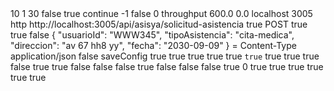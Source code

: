 <?xml version="1.0" encoding="UTF-8"?>
<jmeterTestPlan version="1.2" properties="5.0" jmeter="5.6.3">
  <hashTree>
    <TestPlan guiclass="TestPlanGui" testclass="TestPlan" testname="Plan de Pruebas">
      <elementProp name="TestPlan.user_defined_variables" elementType="Arguments" guiclass="ArgumentsPanel" testclass="Arguments" testname="Variables definidas por el Usuario">
        <collectionProp name="Arguments.arguments"/>
      </elementProp>
    </TestPlan>
    <hashTree>
      <ThreadGroup guiclass="ThreadGroupGui" testclass="ThreadGroup" testname="Carga  10 solicitudes por 30s">
        <intProp name="ThreadGroup.num_threads">10</intProp>
        <intProp name="ThreadGroup.ramp_time">1</intProp>
        <longProp name="ThreadGroup.duration">30</longProp>
        <boolProp name="ThreadGroup.same_user_on_next_iteration">false</boolProp>
        <boolProp name="ThreadGroup.scheduler">true</boolProp>
        <stringProp name="ThreadGroup.on_sample_error">continue</stringProp>
        <elementProp name="ThreadGroup.main_controller" elementType="LoopController" guiclass="LoopControlPanel" testclass="LoopController" testname="Controlador Bucle">
          <intProp name="LoopController.loops">-1</intProp>
          <boolProp name="LoopController.continue_forever">false</boolProp>
        </elementProp>
      </ThreadGroup>
      <hashTree>
        <ConstantThroughputTimer guiclass="TestBeanGUI" testclass="ConstantThroughputTimer" testname="Temporizador de Rendimiento Constante">
          <intProp name="calcMode">0</intProp>
          <doubleProp>
            <name>throughput</name>
            <value>600.0</value>
            <savedValue>0.0</savedValue>
          </doubleProp>
        </ConstantThroughputTimer>
        <hashTree/>
        <HTTPSamplerProxy guiclass="HttpTestSampleGui" testclass="HTTPSamplerProxy" testname="Seguimiento de solicitudes">
          <stringProp name="HTTPSampler.domain">localhost</stringProp>
          <stringProp name="HTTPSampler.port">3005</stringProp>
          <stringProp name="HTTPSampler.protocol">http</stringProp>
          <stringProp name="HTTPSampler.path">http://localhost:3005/api/asisya/solicitud-asistencia</stringProp>
          <boolProp name="HTTPSampler.follow_redirects">true</boolProp>
          <stringProp name="HTTPSampler.method">POST</stringProp>
          <boolProp name="HTTPSampler.use_keepalive">true</boolProp>
          <boolProp name="HTTPSampler.postBodyRaw">true</boolProp>
          <elementProp name="HTTPsampler.Arguments" elementType="Arguments">
            <collectionProp name="Arguments.arguments">
              <elementProp name="" elementType="HTTPArgument">
                <boolProp name="HTTPArgument.always_encode">false</boolProp>
                <stringProp name="Argument.value">{&#xd;
    &quot;usuarioId&quot;: &quot;WWW345&quot;,&#xd;
    &quot;tipoAsistencia&quot;: &quot;cita-medica&quot;,&#xd;
    &quot;direccion&quot;: &quot;av 67 hh8 yy&quot;,&#xd;
    &quot;fecha&quot;: &quot;2030-09-09&quot;&#xd;
}</stringProp>
                <stringProp name="Argument.metadata">=</stringProp>
              </elementProp>
            </collectionProp>
          </elementProp>
        </HTTPSamplerProxy>
        <hashTree>
          <HeaderManager guiclass="HeaderPanel" testclass="HeaderManager" testname="Gestor de Cabecera HTTP">
            <collectionProp name="HeaderManager.headers">
              <elementProp name="" elementType="Header">
                <stringProp name="Header.name">Content-Type</stringProp>
                <stringProp name="Header.value">application/json</stringProp>
              </elementProp>
            </collectionProp>
          </HeaderManager>
          <hashTree/>
        </hashTree>
        <ResultCollector guiclass="ViewResultsFullVisualizer" testclass="ResultCollector" testname="Ver Árbol de Resultados">
          <boolProp name="ResultCollector.error_logging">false</boolProp>
          <objProp>
            <name>saveConfig</name>
            <value class="SampleSaveConfiguration">
              <time>true</time>
              <latency>true</latency>
              <timestamp>true</timestamp>
              <success>true</success>
              <label>true</label>
              <code>true</code>
              <message>true</message>
              <threadName>true</threadName>
              <dataType>true</dataType>
              <encoding>false</encoding>
              <assertions>true</assertions>
              <subresults>true</subresults>
              <responseData>false</responseData>
              <samplerData>false</samplerData>
              <xml>false</xml>
              <fieldNames>true</fieldNames>
              <responseHeaders>false</responseHeaders>
              <requestHeaders>false</requestHeaders>
              <responseDataOnError>false</responseDataOnError>
              <saveAssertionResultsFailureMessage>true</saveAssertionResultsFailureMessage>
              <assertionsResultsToSave>0</assertionsResultsToSave>
              <bytes>true</bytes>
              <sentBytes>true</sentBytes>
              <url>true</url>
              <threadCounts>true</threadCounts>
              <idleTime>true</idleTime>
              <connectTime>true</connectTime>
            </value>
          </objProp>
          <stringProp name="filename"></stringProp>
        </ResultCollector>
        <hashTree/>
      </hashTree>
    </hashTree>
  </hashTree>
</jmeterTestPlan>
